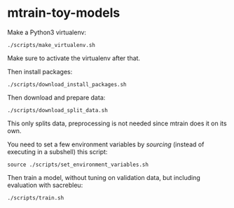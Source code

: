 # mtrain-toy-models

Make a Python3 virtualenv:

    ./scripts/make_virtualenv.sh

Make sure to activate the virtualenv after that.

Then install packages:

    ./scripts/download_install_packages.sh

Then download and prepare data:

    ./scripts/download_split_data.sh

This only splits data, preprocessing is not needed since mtrain does it on its own.

You need to set a few environment variables by _sourcing_ (instead of executing in a subshell) this script:

    source ./scripts/set_environment_variables.sh

Then train a model, without tuning on validation data, but including evaluation with sacrebleu:

    ./scripts/train.sh

